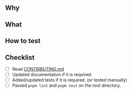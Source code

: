 <!-- Thank you for sending a pull request! -->

## Why

<!-- Why do you want the feature and why does it make sense for the package? -->

## What

<!-- What is a solution you want to add? -->

## How to test

<!-- How can we test this pull request? -->

## Checklist

- [ ] Read [CONTRIBUTING.md](https://github.com/kintone/cli-kintone/blob/main/CONTRIBUTING.md)
- [ ] Updated documentation if it is required.
- [ ] Added/updated tests if it is required. (or tested manually)
- [ ] Passed `pnpm lint` and `pnpm test` on the root directory.
